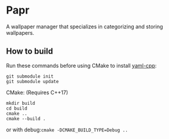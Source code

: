# Papr
A wallpaper manager that specializes in categorizing and storing wallpapers.

## How to build
Run these commands before using CMake to install [yaml-cpp](https://github.com/jbeder/yaml-cpp):
```
git submodule init
git submodule update
```

CMake: (Requires C++17)
```
mkdir build
cd build
cmake ..
cmake --build .
```
or with debug:` cmake -DCMAKE_BUILD_TYPE=Debug .. `